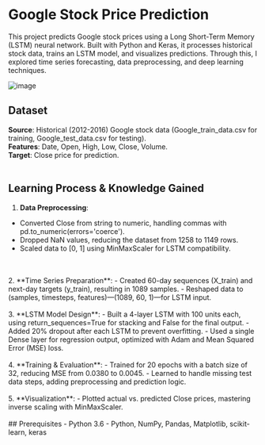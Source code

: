 # Google Stock Price Prediction
This project predicts Google stock prices using a Long Short-Term Memory (LSTM) neural network. Built with Python and Keras, it processes historical stock data, trains an LSTM model, and visualizes predictions. Through this, I explored time series forecasting, data preprocessing, and deep learning techniques.

![image](https://github.com/user-attachments/assets/7cbfa8fb-f095-40d7-92d4-ab886e1b49a0)

## Dataset
**Source**: Historical (2012-2016) Google stock data (Google_train_data.csv for training, Google_test_data.csv for testing).  <br/>
**Features**: Date, Open, High, Low, Close, Volume.  <br/>
**Target**: Close price for prediction.
<br>
<br>

## Learning Process & Knowledge Gained
1. **Data Preprocessing**:
  - Converted Close from string to numeric, handling commas with pd.to_numeric(errors='coerce').
  - Dropped NaN values, reducing the dataset from 1258 to 1149 rows.
  - Scaled data to [0, 1] using MinMaxScaler for LSTM compatibility.
<br>
<br>
2. **Time Series Preparation**:
  - Created 60-day sequences (X_train) and next-day targets (y_train), resulting in 1089 samples.
  - Reshaped data to (samples, timesteps, features)—(1089, 60, 1)—for LSTM input.
<br>
<br>
3. **LSTM Model Design**:
  - Built a 4-layer LSTM with 100 units each, using return_sequences=True for stacking and False for the final output.
  - Added 20% dropout after each LSTM to prevent overfitting.
  - Used a single Dense layer for regression output, optimized with Adam and Mean Squared Error (MSE) loss.
<br>
<br>
4. **Training & Evaluation**:
  - Trained for 20 epochs with a batch size of 32, reducing MSE from 0.0380 to 0.0045.
  - Learned to handle missing test data steps, adding preprocessing and prediction logic.
<br>
<br>
5. **Visualization**:
  - Plotted actual vs. predicted Close prices, mastering inverse scaling with MinMaxScaler.
<br>
<br>
## Prerequisites
  - Python 3.6
  - Python, NumPy, Pandas, Matplotlib, scikit-learn, keras
